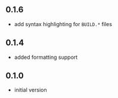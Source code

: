 ## 0.1.6
- add syntax highlighting for `BUILD.*` files

## 0.1.4
- added formatting support

## 0.1.0
- initial version
